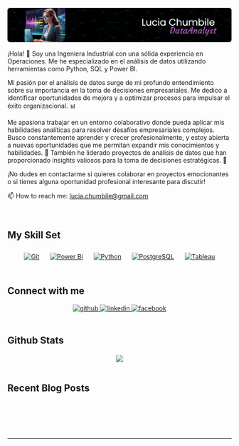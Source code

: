 ![](https://github.com/LUCIACHUMBILE/LUCIACHUMBILE/blob/main/github-header-image%20(4).png)

<div>

¡Hola! 👋 Soy una Ingeniera Industrial con una sólida experiencia en Operaciones. Me he especializado en el análisis de datos utilizando herramientas como Python, SQL y Power BI.

Mi pasión por el análisis de datos surge de mi profundo entendimiento sobre su importancia en la toma de decisiones empresariales. Me dedico a identificar oportunidades de mejora y a optimizar procesos para impulsar el éxito organizacional. 📊

Me apasiona trabajar en un entorno colaborativo donde pueda aplicar mis habilidades analíticas para resolver desafíos empresariales complejos. Busco constantemente aprender y crecer profesionalmente, y estoy abierta a nuevas oportunidades que me permitan expandir mis conocimientos y habilidades. 🚀
También he liderado proyectos de análisis de datos que han proporcionado insights valiosos para la toma de decisiones estratégicas. 🎯

¡No dudes en contactarme si quieres colaborar en proyectos emocionantes o si tienes alguna oportunidad profesional interesante para discutir! </div>  

📫 How to reach me: lucia.chumbile@gmail.com 

<br/>  


## My Skill Set  
<tr><td valign="top" width="100%" >

<div align="center">  
<a href="https://github.com/" target="_blank"><img style="margin: 10px" src="https://profilinator.rishav.dev/skills-assets/git-scm-icon.svg" alt="Git" height="50" /></a>  
<a href="https://powerbi.microsoft.com/en-us/" target="_blank"><img style="margin: 10px" src="https://profilinator.rishav.dev/skills-assets/powerbi.png" alt="Power Bi" height="50" /></a>  
<a href="https://www.python.org/" target="_blank"><img style="margin: 10px" src="https://profilinator.rishav.dev/skills-assets/python-original.svg" alt="Python" height="50" /></a>  
<a href="https://www.postgresql.org/" target="_blank"><img style="margin: 10px" src="https://profilinator.rishav.dev/skills-assets/postgresql-original-wordmark.svg" alt="PostgreSQL" height="50" /></a>  
<a href="https://www.tableau.com/" target="_blank"><img style="margin: 10px" src="https://profilinator.rishav.dev/skills-assets/tableau.svg" alt="Tableau" height="50" /></a>  
</div>

<br/>  


## Connect with me  
<div align="center">
<a href="https://github.com/https://github.com/LUCIACHUMBILE" target="_blank">
<img src=https://img.shields.io/badge/github-%2324292e.svg?&style=for-the-badge&logo=github&logoColor=white alt=github style="margin-bottom: 5px;" />
</a>
<a href="https://linkedin.com/in/luciachumbile/" target="_blank">
<img src=https://img.shields.io/badge/linkedin-%231E77B5.svg?&style=for-the-badge&logo=linkedin&logoColor=white alt=linkedin style="margin-bottom: 5px;" />
</a>
<a href="https://www.facebook.com/https://www.facebook.com/luciavanessa.chumbilegarcia?locale=es_LA" target="_blank">
<img src=https://img.shields.io/badge/facebook-%232E87FB.svg?&style=for-the-badge&logo=facebook&logoColor=white alt=facebook style="margin-bottom: 5px;" />
</a>  
</div>  
  

<br/>  


## Github Stats  
<div align="center"><img src="https://github-readme-stats.vercel.app/api?username=LUCIACHUMBILE&show_icons=true&count_private=true&hide_border=true" align="center" /></div>  

<br/>  


## Recent Blog Posts  
  

<br/>  

  

<br/>  

  

<br/>  


<br />

----



